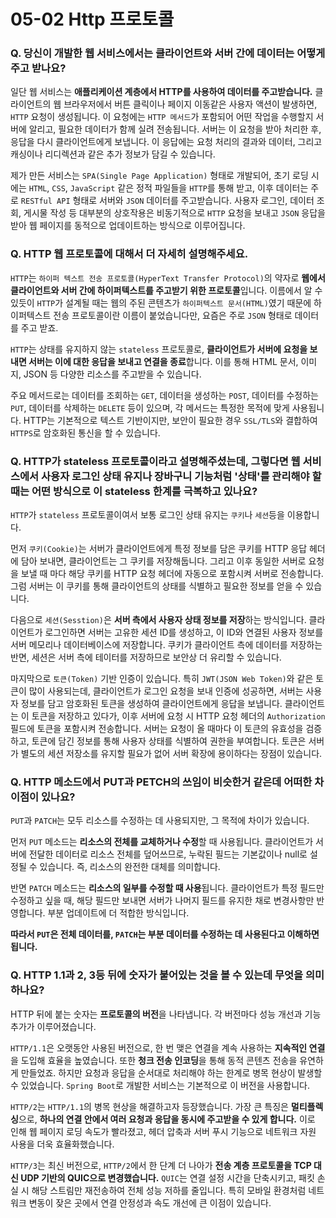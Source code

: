 # 05-02 Http 프로토콜

### Q. 당신이 개발한 웹 서비스에서는 클라이언트와 서버 간에 데이터는 어떻게 주고 받나요?

일단 웹 서비스는 **애플리케이션 계층에서 HTTP를 사용하여 데이터를 주고받습니다.** 클라이언트의 웹 브라우저에서 버튼 클릭이나 페이지 이동같은 사용자 액션이 발생하면, `HTTP` 요청이 생성됩니다. 이 요청에는 `HTTP 메서드`가 포함되어 어떤 작업을 수행할지 서버에 알리고, 필요한 데이터가 함께 실려 전송됩니다. 서버는 이 요청을 받아 처리한 후, 응답을 다시 클라이언트에게 보냅니다. 이 응답에는 요청 처리의 결과와 데이터, 그리고 캐싱이나 리디렉션과 같은 추가 정보가 담길 수 있습니다.

제가 만든 서비스는 `SPA(Single Page Application)` 형태로 개발되어, 초기 로딩 시에는 `HTML`, `CSS`, `JavaScript` 같은 정적 파일들을 `HTTP`를 통해 받고, 이후 데이터는 주로 `RESTful API` 형태로 서버와 `JSON` 데이터를 주고받습니다. 사용자 로그인, 데이터 조회, 게시물 작성 등 대부분의 상호작용은 비동기적으로 `HTTP` 요청을 보내고 `JSON` 응답을 받아 웹 페이지를 동적으로 업데이트하는 방식으로 이루어집니다.



### Q. HTTP 웹 프로토콜에 대해서 더 자세히 설명해주세요.

`HTTP`는 `하이퍼 텍스트 전송 프로토콜(HyperText Transfer Protocol)`의 약자로 **웹에서 클라이언트와 서버 간에 하이퍼텍스트를 주고받기 위한 프로토콜**입니다. 이름에서 알 수 있듯이 `HTTP`가 설계될 때는 웹의 주된 콘텐츠가 `하이퍼텍스트 문서(HTML)`였기 때문에 하이퍼텍스트 전송 프로토콜이란 이름이 붙었습니다만, 요즘은 주로 `JSON` 형태로 데이터를 주고 받죠.

`HTTP`는 상태를 유지하지 않는 `stateless` 프로토콜로, **클라이언트가 서버에 요청을 보내면 서버는 이에 대한 응답을 보내고 연결을 종료**합니다. 이를 통해 HTML 문서, 이미지, JSON 등 다양한 리소스를 주고받을 수 있습니다.

주요 메서드로는 데이터를 조회하는 `GET`, 데이터을 생성하는 `POST`, 데이터를 수정하는 `PUT`, 데이터를 삭제하는 `DELETE` 등이 있으며, 각 메서드는 특정한 목적에 맞게 사용됩니다. HTTP는 기본적으로 텍스트 기반이지만, 보안이 필요한 경우 `SSL/TLS`와 결합하여 `HTTPS`로 암호화된 통신을 할 수 있습니다.



### Q. HTTP가 stateless 프로토콜이라고 설명해주셨는데, 그렇다면 웹 서비스에서 사용자 로그인 상태 유지나 장바구니 기능처럼 '상태'를 관리해야 할 때는 어떤 방식으로 이 stateless 한계를 극복하고 있나요?

`HTTP`가 `stateless` 프로토콜이여서 보통 로그인 상태 유지는 `쿠키`나 `세션`등을 이용합니다.

먼저 `쿠키(Cookie)`는 서버가 클라이언트에게 특정 정보를 담은 쿠키를 HTTP 응답 헤더에 담아 보내면, 클라이언트는 그 쿠키를 저장해둡니다. 그리고 이후 동일한 서버로 요청을 보낼 때 마다 해당 쿠키를 HTTP 요청 헤더에 자동으로 포함시켜 서버로 전송합니다. 그럼 서버는 이 쿠키를 통해 클라이언트의 상태를 식별하고 필요한 정보를 얻을 수 있습니다.

다음으로 `세션(Sesstion)`은 **서버 측에서 사용자 상태 정보를 저장**하는 방식입니다. 클라이언트가 로그인하면 서버는 고유한 세션 ID를 생성하고, 이 ID와 연결된 사용자 정보를 서버 메모리나 데이터베이스에 저장합니다. 쿠키가 클라이언트 측에 데이터를 저장하는 반면, 세션은 서버 측에 테이터를 저장하므로 보안상 더 유리할 수 있습니다.

마지막으로 `토큰(Token)` 기반 인증이 있습니다. 특히 `JWT(JSON Web Token)`와 같은 토큰이 많이 사용되는데, 클라이언트가 로그인 요청을 보내 인증에 성공하면, 서버는 사용자 정보를 담고 암호화된 토큰을 생성하여 클라이언트에게 응답을 보냅니다. 클라이언트는 이 토큰을 저장하고 있다가, 이후 서버에 요청 시 HTTP 요청 헤더의 `Authorization` 필드에 토큰을 포함시켜 전송합니다. 서버는 요청이 올 때마다 이 토큰의 유효성을 검증하고, 토큰에 담긴 정보를 통해 사용자 상태를 식별하여 권한을 부여합니다. 토큰은 서버가 별도의 세션 저장소를 유지할 필요가 없어 서버 확장에 용이하다는 장점이 있습니다.



### Q. HTTP 메소드에서 PUT과 PETCH의 쓰임이 비슷한거 같은데 어떠한 차이점이 있나요?

`PUT`과 `PATCH`는 모두 리소스를 수정하는 데 사용되지만, 그 목적에 차이가 있습니다.

먼저 `PUT` 메소드는 **리소스의 전체를 교체하거나 수정**할 때 사용됩니다. 클라이언트가 서버에 전달한 데이터로 리소스 전체를 덮어쓰므로, 누락된 필드는 기본값이나 null로 설정될 수 있습니다. 즉, 리소스의 완전한 대체를 의미합니다.

반면 `PATCH` 메소드는 **리소스의 일부를 수정할 때 사용**됩니다. 클라이언트가 특정 필드만 수정하고 싶을 때, 해당 필드만 보내면 서버가 나머지 필드를 유지한 채로 변경사항만 반영합니다. 부분 업데이트에 더 적합한 방식입니다.

**따라서 `PUT`은 전체 데이터를, `PATCH`는 부분 데이터를 수정하는 데 사용된다고 이해하면 됩니다.**



### Q. HTTP 1.1과 2, 3등 뒤에 숫자가 붙어있는 것을 볼 수 있는데 무엇을 의미하나요?

HTTP 뒤에 붙는 숫자는 **프로토콜의 버전**을 나타냅니다. 각 버전마다 성능 개선과 기능 추가가 이루어졌습니다.

`HTTP/1.1`은 오랫동안 사용된 버전으로, 한 번 맺은 연결을 계속 사용하는 **지속적인 연결**을 도입해 효율을 높였습니다. 또한 **청크 전송 인코딩**을 통해 동적 콘텐츠 전송을 유연하게 만들었죠. 하지만 요청과 응답을 순서대로 처리해야 하는 한계로 병목 현상이 발생할 수 있었습니다. `Spring Boot`로 개발한 서비스는 기본적으로 이 버전을 사용합니다.

`HTTP/2`는 `HTTP/1.1`의 병목 현상을 해결하고자 등장했습니다. 가장 큰 특징은 **멀티플렉싱**으로, **하나의 연결 안에서 여러 요청과 응답을 동시에 주고받을 수 있게 합니다.** 이로 인해 웹 페이지 로딩 속도가 빨라졌고, 헤더 압축과 서버 푸시 기능으로 네트워크 자원 사용을 더욱 효율화했습니다.

`HTTP/3`는 최신 버전으로, `HTTP/2`에서 한 단계 더 나아가 **전송 계층 프로토콜을 TCP 대신 UDP 기반의 QUIC으로 변경했습니다.** `QUIC`는 연결 설정 시간을 단축시키고, 패킷 손실 시 해당 스트림만 재전송하여 전체 성능 저하를 줄입니다. 특히 모바일 환경처럼 네트워크 변동이 잦은 곳에서 연결 안정성과 속도 개선에 큰 이점이 있습니다.

